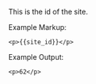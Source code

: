 This is the id of the site.

Example Markup:
```
<p>{{site_id}}</p>
```

Example Output:  
```
<p>62</p>
```

